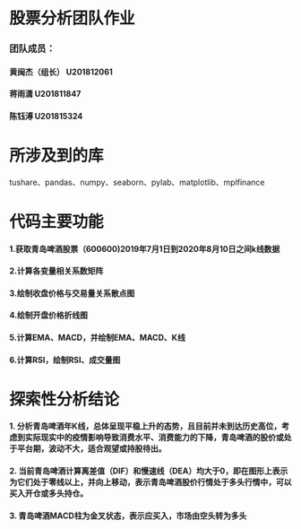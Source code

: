 # 股票分析团队作业
### 团队成员：
#### 黄闽杰（组长）   U201812061
#### 蒋雨潇           U201811847
#### 陈钰溥           U201815324
# 所涉及到的库
tushare、pandas、numpy、seaborn、pylab、matplotlib、mplfinance
# 代码主要功能
#### 1.获取青岛啤酒股票（600600)2019年7月1日到2020年8月10日之间k线数据
#### 2.计算各变量相关系数矩阵
#### 3.绘制收盘价格与交易量关系散点图
#### 4.绘制开盘价格折线图
#### 5.计算EMA、MACD，并绘制EMA、MACD、K线
#### 6.计算RSI，绘制RSI、成交量图
# 探索性分析结论
#### 1. 分析青岛啤酒年K线，总体呈现平稳上升的态势，且目前并未到达历史高位，考虑到实际现实中的疫情影响导致消费水平、消费能力的下降，青岛啤酒的股价或处于平台期，波动不大，适合观望或持股待出。
#### 2. 当前青岛啤酒计算离差值（DIF）和慢速线（DEA）均大于0，即在图形上表示为它们处于零线以上，并向上移动，表示青岛啤酒股价行情处于多头行情中，可以买入开仓或多头持仓。
#### 3. 青岛啤酒MACD柱为金叉状态，表示应买入，市场由空头转为多头
